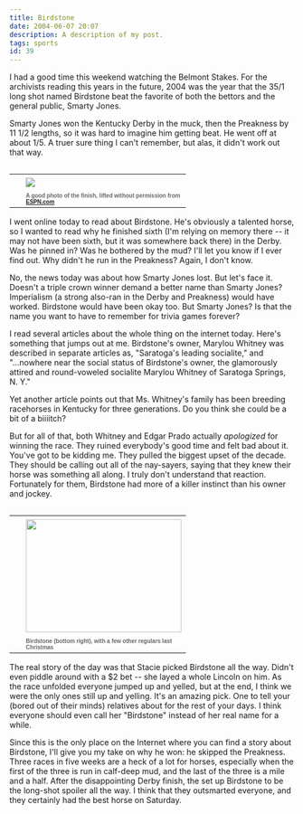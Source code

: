 ```yaml
---
title: Birdstone
date: 2004-06-07 20:07
description: A description of my post.
tags: sports
id: 39
---
```

I had a good time this weekend watching the Belmont Stakes.  For the archivists reading this years in the future, 2004 was the year that the 35/1 long shot named Birdstone beat the favorite of both the bettors and the general public, Smarty Jones.

Smarty Jones won the Kentucky Derby in the muck, then the Preakness by 11 1/2 lengths, so it was hard to imagine him getting beat.  He went off at about 1/5.  A truer sure thing I can't remember, but alas, it didn't work out that way.

<table cellpadding=0 cellspacing=0 border=0 align=right><tr><td width=5 rowspan=2><spacer type=block width=5 height=1></spacer></td><td><img src="/img/BelmontFinish.jpg"  aborder=0 vspace=4/></td></tr><tr><td width=275><font face="verdana, arial, geneva" size=1 color=#666666><b>A good photo of the finish, lifted without permission from <a href="espn.com">ESPN.com</a></b></font></td></tr></table>

I went online today to read about Birdstone.  He's obviously a talented horse, so I wanted to read why he finished sixth (I'm relying on memory there -- it may not have been sixth, but it was somewhere back there) in the Derby.  Was he pinned in?  Was he bothered by the mud?  I'll let you know if I ever find out.  Why didn't he run in the Preakness?  Again, I don't know.

No, the news today was about how Smarty Jones lost.  But let's face it.  Doesn't a triple crown winner demand a better name than Smarty Jones?  Imperialism (a strong also-ran in the Derby and Preakness) would have worked.  Birdstone would have been okay too.  But Smarty Jones?  Is that the name you want to have to remember for trivia games forever?

I read several articles about the whole thing on the internet today.  Here's something that jumps out at me.  Birdstone's owner, Marylou Whitney was described in separate articles as, "Saratoga's leading socialite," and "...nowhere near the social status of Birdstone's owner, the glamorously attired and round-voweled socialite Marylou Whitney of Saratoga Springs, N. Y."  

Yet another article points out that Ms. Whitney's family has been breeding racehorses in Kentucky for three generations.  Do you think she could be a bit of a biiiitch?

But for all of that, both Whitney and Edgar Prado actually <i>apologized</i> for winning the race.  They ruined everybody's good time and felt bad about it.  You've got to be kidding me.  They pulled the biggest upset of the decade.  They should be calling out all of the nay-sayers, saying that they knew their horse was something all along.  I truly don't understand that reaction.  Fortunately for them, Birdstone had more of a killer instinct than his owner and jockey.

<table cellpadding=0 cellspacing=0 border=0 align=right><tr><td width=5 rowspan=2><spacer type=block width=5 height=1></spacer></td><td width=275><img src="/img/regulars.JPG" height=200 width=275 aborder=0 vspace=4/></td></tr><tr><td width=275><font face="verdana, arial, geneva" size=1 color=#666666><b>Birdstone (bottom right), with a few other regulars last Christmas</b></font></td></tr></table>

The real story of the day was that Stacie picked Birdstone all the way.  Didn't even piddle around with a $2 bet -- she layed a whole Lincoln on him.  As the race unfolded everyone jumped up and yelled, but at the end, I think we were the only ones still up and yelling.  It's an amazing pick.  One to tell your (bored out of their minds) relatives about for the rest of your days.  I think everyone should even call her "Birdstone" instead of her real name for a while.

Since this is the only place on the Internet where you can find a story about Birdstone, I'll give you my take on why he won:  he skipped the Preakness.  Three races in five weeks are a heck of a lot for horses, especially when the first of the three is run in calf-deep mud, and the last of the three is a mile and a half.  After the disappointing Derby finish, the set up Birdstone to be the long-shot spoiler all the way.  I think that they outsmarted everyone, and they certainly had the best horse on Saturday.


